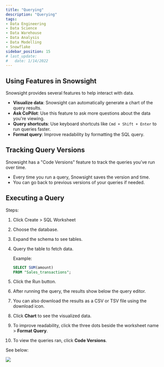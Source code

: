 ```yaml
---
title: "Querying"
description: "Querying"
tags: 
- Data Engineering
- Data Science
- Data Warehouse
- Data Analysis
- Data Modelling
- Snowflake
sidebar_position: 15
# last_update:
#   date: 1/14/2022
--- 
```




## Using Features in Snowsight

Snowsight provides several features to help interact with data.

- **Visualize data**: Snowsight can automatically generate a chart of the query results.
- **Ask CoPilot**: Use this feature to ask more questions about the data you're viewing.
- **Query shortcuts**: Use keyboard shortcuts like `Cmd + Shift + Enter` to run queries faster.
- **Format query**: Improve readability by formatting the SQL query.

## Tracking Query Versions

Snowsight has a "Code Versions" feature to track the queries you’ve run over time.

- Every time you run a query, Snowsight saves the version and time.
- You can go back to previous versions of your queries if needed.


## Executing a Query 

Steps:

1. Click Create > SQL Worksheet
2. Choose the database.
3. Expand the schema to see tables.
4. Query the  table to fetch data.

    Example: 

    ```sql
    SELECT SUM(amount)
    FROM "Sales_transactions";
    ```

5. Click the Run button.
6. After running the query, the results show below the query editor.
7. You can also download the results as a CSV or TSV file using the download icon.
8. Click **Chart** to see the visualized data. 
9. To improve readability, click the three dots beside the worksheet name > **Format Query**.  
10. To view the queries ran, click **Code Versions**. 

See below:

<div class="img-center"> 

![](/gif/docs/snowflake-create-query-sampleee.gif)

</div>
